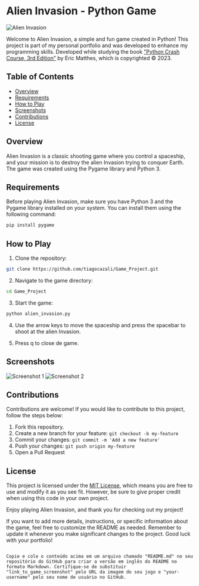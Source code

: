 # Alien Invasion - Python Game

![Alien Invasion](images/Mini.JPG.png)

Welcome to Alien Invasion, a simple and fun game created in Python! This project is part of my personal portfolio and was developed to enhance my programming skills. Developed while studying the book ["Python Crash Course, 3rd Edition"](https://ehmatthes.github.io/pcc_3e/) by Eric Matthes, which is copyrighted © 2023.

## Table of Contents

- [Overview](#overview)
- [Requirements](#requirements)
- [How to Play](#how-to-play)
- [Screenshots](#screenshots)
- [Contributions](#contributions)
- [License](#license)

## Overview

Alien Invasion is a classic shooting game where you control a spaceship, and your mission is to destroy the alien Invasion trying to conquer Earth. The game was created using the Pygame library and Python 3.

## Requirements

Before playing Alien Invasion, make sure you have Python 3 and the Pygame library installed on your system. You can install them using the following command:

```bash
pip install pygame
```

## How to Play

1. Clone the repository:

```bash
git clone https://github.com/tiagocazali/Game_Project.git
```

2. Navigate to the game directory:

```bash
cd Game_Project
```

3. Start the game:

```bash
python alien_invasion.py
```

4. Use the arrow keys to move the spaceship and press the spacebar to shoot at the alien Invasion.

5. Press q to close de game.

## Screenshots

![Screenshot 1](images/print1.JPG.png)
![Screenshot 2](images/print2.JPG.png)

## Contributions

Contributions are welcome! If you would like to contribute to this project, follow the steps below:

1. Fork this repository.
2. Create a new branch for your feature: `git checkout -b my-feature`
3. Commit your changes: `git commit -m 'Add a new feature'`
4. Push your changes: `git push origin my-feature`
5. Open a Pull Request

## License

This project is licensed under the [MIT License](LICENSE), which means you are free to use and modify it as you see fit. However, be sure to give proper credit when using this code in your own project.

Enjoy playing Alien Invasion, and thank you for checking out my project!

If you want to add more details, instructions, or specific information about the game, feel free to customize the README as needed. Remember to update it whenever you make significant changes to the project. Good luck with your portfolio!
```

Copie e cole o conteúdo acima em um arquivo chamado "README.md" no seu repositório do GitHub para criar a versão em inglês do README no formato Markdown. Certifique-se de substituir "link_to_game_screenshot" pelo URL da imagem do seu jogo e "your-username" pelo seu nome de usuário no GitHub.